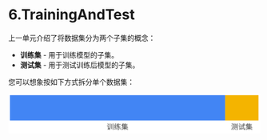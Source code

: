 # 6.TrainingAndTest

上一单元介绍了将数据集分为两个子集的概念：

* **训练集** - 用于训练模型的子集。
* **测试集** - 用于测试训练后模型的子集。

您可以想象按如下方式拆分单个数据集：

![PartitionTwoSets](../../.gitbook/assets/PartitionTwoSets.svg)
